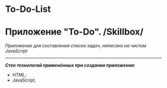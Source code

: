# To-Do-List

# Приложение "To-Do". /Skillbox/

*Приложение для составления списка задач, написано на чистом JavaScript*

<!-- Ссылка на сайт https://andreyfedyukin.github.io/Game_pair/ -->

---

***Стек технологий применённых при создании приложения:***

- HTML;
- JavaScript;
